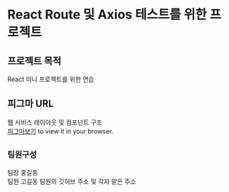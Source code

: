 # React Route 및 Axios 테스트를 위한 프로젝트

## 프로젝트 목적

React 미니 프로젝트를 위한 연습

## 피그마 URL

웹 서비스 레이아웃 및 컴포넌트 구조 \
[피그마보기](https://www.figma.com/file/UnfQIgV0h1FFKBhbADqEcz/%EB%A6%AC%EC%97%91%ED%8A%B8-%EB%9D%BC%EC%9A%B0%ED%84%B0-%EC%97%B0%EC%8A%B5?node-id=0%3A1&t=Af1tjW9MaKS04hyb-1) to view it in your browser.


## `팀원구성`

팀장 홍길동 \
팀원 고길동
팀원의 깃허브 주소 및 각자 맡은 주소